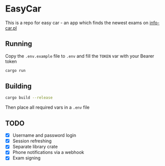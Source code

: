# EasyCar

This is a repo for easy car - an app which finds the newest exams on [info-car.pl](https://info-car.pl/)

## Running 

Copy the `.env.example` file to `.env` and fill the `TOKEN` var with your Bearer token

```bash
cargo run
```

## Building

```bash
cargo build --release
```

Then place all required vars in a `.env` file 

## TODO

- [x] Username and password login
- [x] Session refreshing
- [x] Separate library crate
- [x] Phone notifications via a webhook
- [x] Exam signing
